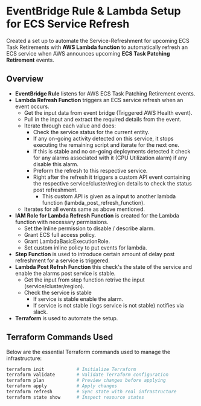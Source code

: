 # EventBridge Rule & Lambda Setup for ECS Service Refresh

Created a set up to automate the Service-Refreshment for upcoming ECS Task Retirements with **AWS Lambda function** to automatically refresh an ECS service when AWS announces upcoming **ECS Task Patching Retirement** events.

## Overview
- **EventBridge Rule** listens for AWS ECS Task Patching Retirement events.
- **Lambda Refresh Function** triggers an ECS service refresh when an event occurs.
  - Get the input data from event bridge (Triggered AWS Health event).
  - Pull in the input and extract the required details from the event.
  - Iterate through each value and does:
    - Check the service status for the current entity.
    - If any on-going activity detected on this service, it stops executing the remaining script and iterate for the next one.
    - If this is stable and no on-going deployments detected it check for any alarms associated with it (CPU Utilization alarm) if any disable this alarm.
    - Preform the refresh to this respective service.
    - Right after the refresh it triggers a custom API event containing the respective service/cluster/region details to check the status post refreshment.
      - This custom API is given as a input to another lambda function (lambda_post_refresh_function).
  - Iterates for all events same as above mentioned.
- **IAM Role for Lambda Refresh Function** is created for the Lambda function with necessary permissions.
  - Set the Inline permission to disable / describe alarm.
  - Grant ECS full access policy.
  - Grant LambdaBasicExecutionRole.
  - Set custom inline policy to put events for lambda.
- **Step Function** is used to introduce certain amount of delay post refreshment for a service is triggered. 
- **Lambda Post Refrsh Function** this check's the state of the service and enable the alarms post service is stable.
  - Get the input from step function retrive the input (service/cluster/region).
  - Check the service is stable
    - If service is stable enable the alarm.
    - If service is not stable (logs service is not stable) notifies via slack.
- **Terraform** is used to automate the setup.

<!---
## AWS Setup

### 1️⃣ Create IAM Role for Lambda
Created an **IAM Role** and attached the following policies:
- `AWSLambdaBasicExecutionRole`
- `AmazonECS_FullAccess`

### 2️⃣ Create the Lambda Function
- **Runtime:** Python 3.12
- **Deployment Package:** Zip file containing Lambda code


#### Lambda Code (Python 3.12)
```python
import json
import boto3

ecs_client = boto3.client('ecs')

CLUSTER_NAME = "poc-test-cluster"
SERVICE_NAME = "nginx-service"

def lambda_handler(event, context):
    print("Lambda Function Triggered!!")
    try:
        response = ecs_client.update_service(
            cluster=CLUSTER_NAME,
            service=SERVICE_NAME,
            forceNewDeployment=True
        )
        print("Service Refresh Triggered")
        return {
            'message': 'ECS Service refresh triggered successfully',
            'response': response
        }
    except Exception as e:
        print(f"Error: {str(e)}")
        return {"error": str(e)}
```

### 3️⃣ Create EventBridge Rule
This rule listens for **AWS Health Events** related to ECS task retirements:
```json
{
  "source": ["custom.ecs.retirement"],
  "detail-type": ["AWS Health Event"],
  "detail": {
    "service": ["ECS"],
    "eventTypeCode": ["AWS_ECS_TASK_PATCHING_RETIREMENT"],
    "eventStatusCode": ["upcoming"]
  }
}
```

### 4️⃣ Manually Trigger EventBridge for Testing
To simulate an AWS Health Event and invoke the Lambda function:
```sh
aws events put-events --entries '[
  {
    "Source": "custom.ecs.retirement",
    "DetailType": "AWS Health Event",
    "Detail": "{ \"service\": \"ECS\", \"eventTypeCode\": \"AWS_ECS_TASK_PATCHING_RETIREMENT\", \"eventStatusCode\": \"upcoming\", \"affectedEntities\": [{ \"entityValue\": \"arn:aws:ecs:us-east-1:013545207027:service/poc-test-cluster/nginx-service\" }] }",
    "EventBusName": "default"
  }
]'
```
-->
## Terraform Commands Used
Below are the essential Terraform commands used to manage the infrastructure:
```sh
terraform init            # Initialize Terraform
terraform validate        # Validate Terraform configuration
terraform plan            # Preview changes before applying
terraform apply           # Apply changes
terraform refresh         # Sync state with real infrastructure
terraform state show      # Inspect resource states
```
<!---
### **Automation Workflow**
![Description](https://github.com/cb-gruhanthpuppala/cb-cloudops-automations/blob/main/lambda-eventbridge-terraform-scripts/assets/ecs-task-retirement-automation-flowchart.png?raw=true)
--->